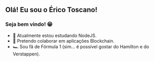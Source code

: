 ## Olá! Eu sou o Érico Toscano!

### Seja bem vindo! 😁

- 🌱 Atualmente estou estudando NodeJS.
- 🤝 Pretendo colaborar em aplicações Blockchain.
- 🏎️ Sou fã de Fórmula 1 (sim... é possível gostar do Hamilton e do Verstappen).
